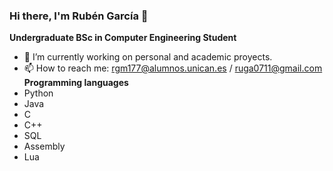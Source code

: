 ### Hi there, I'm Rubén García 👋
**Undergraduate BSc in Computer Engineering Student** 
<!--
**RubaGarcia/RubaGarcia** is a ✨ _special_ ✨ repository because its `README.md` (this file) appears on your GitHub profile.

Here are some ideas to get you started:-->

* 🔭 I’m currently working on personal and academic proyects.
* 📫 How to reach me: rgm177@alumnos.unican.es / ruga0711@gmail.com
**Programming languages**
* Python
* Java 
* C
* C++
* SQL
* Assembly
* Lua


